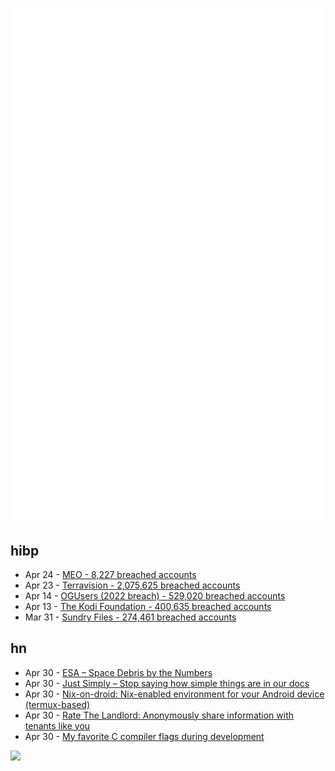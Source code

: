 ![Metrics](https://raw.githubusercontent.com/phixion/phixion/master/metrics.svg)

## hibp

<!--
for https://github.com/phixion/phixion/blob/main/.github/workflows/feeds.yml
-->
<!--START_SECTION:haveibeenpwnd-->
- Apr 24 - [MEO - 8,227 breached accounts](https://haveibeenpwned.com/PwnedWebsites#MEO)
- Apr 23 - [Terravision - 2,075,625 breached accounts](https://haveibeenpwned.com/PwnedWebsites#Terravision)
- Apr 14 - [OGUsers (2022 breach) - 529,020 breached accounts](https://haveibeenpwned.com/PwnedWebsites#OGUsers2022)
- Apr 13 - [The Kodi Foundation - 400,635 breached accounts](https://haveibeenpwned.com/PwnedWebsites#KodiFoundation)
- Mar 31 - [Sundry Files - 274,461 breached accounts](https://haveibeenpwned.com/PwnedWebsites#SundryFiles)
<!--END_SECTION:haveibeenpwnd-->

## hn

<!--
for https://github.com/phixion/phixion/blob/main/.github/workflows/feeds.yml
-->
<!--START_SECTION:hn-->
- Apr 30 - [ESA – Space Debris by the Numbers](https://www.esa.int/Space_Safety/Space_Debris/Space_debris_by_the_numbers)
- Apr 30 - [Just Simply – Stop saying how simple things are in our docs](https://justsimply.dev/)
- Apr 30 - [Nix-on-droid: Nix-enabled environment for your Android device (termux-based)](https://github.com/t184256/nix-on-droid)
- Apr 30 - [Rate The Landlord: Anonymously share information with tenants like you](https://ratethelandlord.org)
- Apr 30 - [My favorite C compiler flags during development](https://nullprogram.com/blog/2023/04/29/)
<!--END_SECTION:hn-->

<!--
for https://yhype.me
-->
![](https://hit.yhype.me/github/profile?user_id=13013670)
